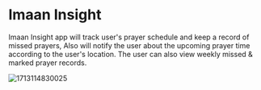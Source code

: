 # Imaan Insight

Imaan Insight app will track user's prayer schedule and keep a record of missed prayers, Also will notify the user about the upcoming prayer time according to the user's location. The user can also view weekly missed & marked prayer records.

 
 ![1713114830025](https://github.com/IMUSARAZA/PrayerApp/assets/100912896/fe0a1f58-5047-4565-9c1d-71d081897073)
